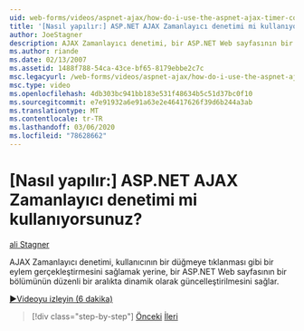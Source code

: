 ```yaml
---
uid: web-forms/videos/aspnet-ajax/how-do-i-use-the-aspnet-ajax-timer-control
title: '[Nasıl yapılır:] ASP.NET AJAX Zamanlayıcı denetimi mi kullanıyorsunuz? | Microsoft Docs'
author: JoeStagner
description: AJAX Zamanlayıcı denetimi, bir ASP.NET Web sayfasının bir bölümünün, kullanıcının bir ' ı gerçekleştirmesini sağlamak yerine düzenli bir aralıkta dinamik olarak güncelleştirilmesini sağlar...
ms.author: riande
ms.date: 02/13/2007
ms.assetid: 1488f788-54ca-43ce-bf65-8179ebbe2c7c
msc.legacyurl: /web-forms/videos/aspnet-ajax/how-do-i-use-the-aspnet-ajax-timer-control
msc.type: video
ms.openlocfilehash: 4db303bc941bb183e531f48634b5c51d37bc0f10
ms.sourcegitcommit: e7e91932a6e91a63e2e46417626f39d6b244a3ab
ms.translationtype: MT
ms.contentlocale: tr-TR
ms.lasthandoff: 03/06/2020
ms.locfileid: "78628662"
---
```

# <a name="how-do-i-use-the-aspnet-ajax-timer-control"></a>[Nasıl yapılır:] ASP.NET AJAX Zamanlayıcı denetimi mi kullanıyorsunuz?

[ali Stagner](https://github.com/JoeStagner)

AJAX Zamanlayıcı denetimi, kullanıcının bir düğmeye tıklanması gibi bir eylem gerçekleştirmesini sağlamak yerine, bir ASP.NET Web sayfasının bir bölümünün düzenli bir aralıkta dinamik olarak güncelleştirilmesini sağlar.

[&#9654;Videoyu izleyin (6 dakika)](https://channel9.msdn.com/Blogs/ASP-NET-Site-Videos/how-do-i-use-the-aspnet-ajax-timer-control)

> [!div class="step-by-step"]
> [Önceki](how-do-i-use-the-aspnet-ajax-roundedcorners-extender.md)
> [İleri](how-do-i-implement-the-predictive-fetch-pattern-for-ajax.md)
